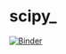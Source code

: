 # scipy_

[![Binder](https://mybinder.org/badge_logo.svg)](https://mybinder.org/v2/gh/nevermind78/_scipy/HEAD)
